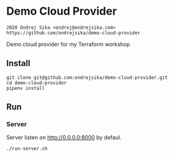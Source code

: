 # Demo Cloud Provider

    2020 Ondrej Sika <ondrej@ondrejsika.com>
    https://github.com/ondrejsika/demo-cloud-provider


Demo cloud provider for my Terraform workshop


## Install

```
git clone git@github.com:ondrejsika/demo-cloud-provider.git
cd demo-cloud-provider
pipenv install
```

## Run

### Server

Server listen on <http://0.0.0.0:8000> by defaul.

```
./run-server.sh
```
